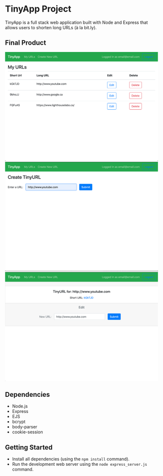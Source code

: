 # TinyApp Project

TinyApp is a full stack web application built with Node and Express that allows users to shorten long URLs (à la bit.ly).

## Final Product

!["Screenshot of URLs page"](https://github.com/rileyjfournier/tinyapp/blob/master/docs/urls-page.png?raw=true)
!["Screenshot of edit URL page"](https://github.com/rileyjfournier/tinyapp/blob/master/docs/urls-edit.png?raw=true)
!["Screenshot of new URL page"](https://github.com/rileyjfournier/tinyapp/blob/master/docs/urls-new.png?raw=true)

## Dependencies

- Node.js
- Express
- EJS
- bcrypt
- body-parser
- cookie-session

## Getting Started

- Install all dependencies (using the `npm install` command).
- Run the development web server using the `node express_server.js` command.
